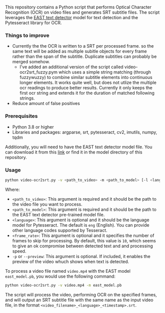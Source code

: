 This repository contains a Python script that performs Optical Character Recognition (OCR) on video files and generates SRT subtitle files. The script leverages the [EAST text detector](https://arxiv.org/abs/1704.03155v2) model for text detection and the Pytesseract library for OCR.

### Things to improve
- Currently the the OCR is written to a SRT per processed frame. so the same text will be added as multiple subitle objects for every frame rather than the span of the subtitle. Duplicate subtitles can probably be merged somehow. 
  - I've added an additional version of the script called video-ocr2srt_fuzzy.pym which uses a simple string matching (through fuzzywuzzy) to combine similar subtitle elements into continuous longer elements. It works quite well, but does not utlize the multiple ocr readings to produce better results. Currently it only keeps the first ocr string and extends it for the duration of matched following strings.
- Reduce amount of false positives


### Prerequisites

- Python 3.8 or higher
- Libraries and packages: argparse, srt, pytesseract, cv2, imutils, numpy, tqdm

Additionally, you will need to have the EAST text detector model file. You can download it from this [link](https://github.com/argman/EAST) or find it in the model directory of this repository.

### Usage

```sh
python video-ocr2srt.py -v <path_to_video> -m <path_to_model> [-l <language>] [-f <frame_rate>] [-p]
```

Where:

- `<path_to_video>`: This argument is required and it should be the path to the video file you want to process.
- `<path_to_model>`: This argument is required and it should be the path to the EAST text detector pre-trained model file.
- `<language>`: This argument is optional and it should be the language model for Pytesseract. The default is `eng` (English). You can provide other language codes supported by Tesseract.
- `<frame_rate>`: This argument is optional and it specifies the number of frames to skip for processing. By default, this value is `10`, which seems to give an ok compromise between detected text and and processing speed.
- `-p` or `--preview`: This argument is optional. If included, it enables the preview of the video whuch shows when text is detected.

To process a video file named `video.mp4` with the EAST model `east_model.pb`, you would use the following command:

```sh
python video-ocr2srt.py -v video.mp4 -m east_model.pb
```

The script will process the video, performing OCR on the specified frames, and will output an SRT subtitle file with the same name as the input video file, in the format `<video_filename>_<language>_<timestamp>.srt`.
